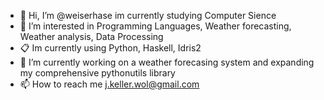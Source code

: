 - 👋 Hi, I’m @weiserhase im currently studying Computer Sience
- 👀 I’m interested in Programming Languages, Weather forecasting, Weather analysis, Data Processing 
- 📋 Im currently using Python, Haskell, Idris2
- 💞️ I’m currently working on a weather forecasing system and expanding my comprehensive pythonutils library    
- 📫 How to reach me j.keller.wol@gmail.com

<!---
weiserhase/weiserhase is a ✨ special ✨ repository because its `README.md` (this file) appears on your GitHub profile.
You can click the Preview link to take a look at your changes.
--->
